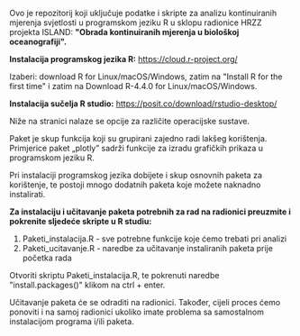 Ovo je repozitorij koji uključuje podatke i skripte za analizu kontinuiranih mjerenja svjetlosti u programskom jeziku R u sklopu radionice HRZZ projekta ISLAND: **"Obrada kontinuiranih mjerenja u biološkoj oceanografiji".**

**Instalacija programskog jezika R:**
https://cloud.r-project.org/

Izaberi: download R for Linux/macOS/Windows, zatim na "Install R for the first time" i zatim na Download R-4.4.0 for Linux/macOS/Windows. 

**Instalacija sučelja R studio:**
https://posit.co/download/rstudio-desktop/

Niže na stranici nalaze se opcije za različite operacijske sustave. 

Paket je skup funkcija koji su grupirani zajedno radi lakšeg korištenja. Primjerice paket „plotly” sadrži funkcije za izradu grafičkih prikaza u programskom jeziku R.

Pri instalaciji programskog jezika dobijete i skup osnovnih paketa za korištenje, te postoji mnogo dodatnih paketa koje možete naknadno instalirati.

**Za instalaciju i učitavanje paketa potrebnih za rad na radionici preuzmite i pokrenite sljedeće skripte u R studiu:**

1. Paketi_instalacija.R - sve potrebne funkcije koje ćemo trebati pri analizi 
2. Paketi_ucitavanje.R - naredbe za učitavanje instaliranih paketa prije početka rada

Otvoriti skriptu Paketi_instalacija.R, te pokrenuti naredbe "install.packages()" klikom na ctrl + enter.

Učitavanje paketa će se odraditi na radionici. 
Također, cijeli proces ćemo ponoviti i na samoj radionici ukoliko imate problema sa samostalnom instalacijom programa i/ili paketa.
